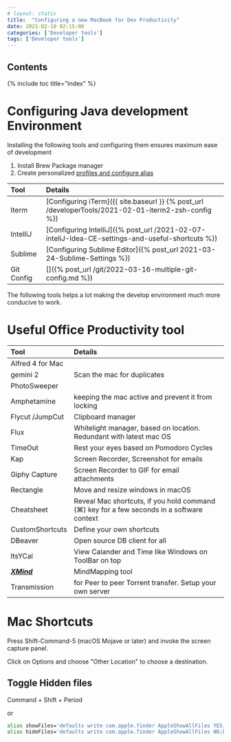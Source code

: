 ```yaml
---
# layout: static
title:  "Configuring a new MacBook for Dev Productivity"
date: 2021-02-10 02:15:00
categories: ['Developer tools']
tags: ['Developer tools']
---
```


## Contents

{% include toc title="Index" %}

# Configuring Java development Environment

Installing the following tools and configuring them ensures maximum ease of development

1. Install Brew Package manager
2. Create personalized [profiles and configure alias](https://github.com/nitinkc/SystemEnvironment#readme)

| Tool | Details | 
| :---| :---    |   
|Iterm		|[Configuring iTerm]({{ site.baseurl }} {% post_url /developerTools/2021-02-01-iterm2-zsh-config %})|
|IntelliJ	|[Configuring IntelliJ]({% post_url /2021-02-07-inteliJ-Idea-CE-settings-and-useful-shortcuts %})|
|Sublime	|[Configuring Sublime Editor]({% post_url 2021-03-24-Sublime-Settings %})|
|Git Config |[]({% post_url /git/2022-03-16-multiple-git-config.md %})|


The following tools helps a lot making the develop environment much more conducive to work. 


# Useful Office Productivity tool

| Tool | Details | 
| :---| :---    |   
|Alfred 4 for Mac 	| | 
|gemini 2 			| Scan the mac for duplicates|
|PhotoSweeper 		||
|Amphetamine 		| keeping the mac active and prevent it from locking|
|Flycut /JumpCut 	| Clipboard manager|
|Flux 				| Whitelight manager, based on location. Redundant with latest mac OS|
|TimeOut 			| Rest your eyes based on Pomodoro Cycles|
|Kap 				| Screen Recorder, Screenshot for emails|
|Giphy Capture		| Screen Recorder to GIF for email attachments|
|Rectangle 			| Move and resize windows in macOS|
|Cheatsheet			| Reveal Mac shortcuts, if you hold command (⌘) key for a few seconds in a software context|
|CustomShortcuts 	| Define your own shortcuts|
|DBeaver			| Open source DB client for all|
|ItsYCal			| View Calander and Time like Windows on ToolBar on top|
|[***XMind***](http://www.xmind.net/download/mac/)|MindMapping tool|
|Transmission|for Peer to peer Torrent transfer. Setup your own server|


# Mac Shortcuts

Press Shift-Command-5 (macOS Mojave or later) and invoke the screen capture panel.

Click on Options and choose "Other Location" to choose a destination.


## Toggle Hidden files

Command + Shift + Period

or
```sh
alias showFiles='defaults write com.apple.finder AppleShowAllFiles YES;killall Finder /System/Library/CoreServices/Finder.app'
alias hideFiles='defaults write com.apple.finder AppleShowAllFiles NO;killall Finder /System/Library/CoreServices/Finder.app'
```
